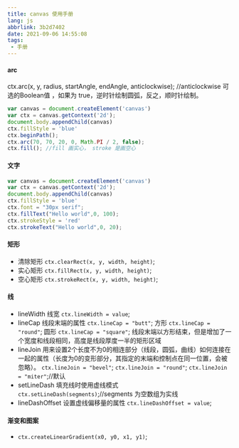 ```yaml
---
title: canvas 使用手册
lang: js
abbrlink: 3b2d7402
date: 2021-09-06 14:55:08
tags:
 - 手册
---
```



#### arc 
  ctx.arc(x, y, radius, startAngle, endAngle, anticlockwise); //anticlockwise 可选的Boolean值 ，如果为 true，逆时针绘制圆弧，反之，顺时针绘制。 

```javaScript
var canvas = document.createElement('canvas')
var ctx = canvas.getContext('2d');
document.body.appendChild(canvas)
ctx.fillStyle = 'blue'
ctx.beginPath();
ctx.arc(70, 70, 20, 0, Math.PI / 2, false);
ctx.fill(); //fill 画实心， stroke 是画空心
```
<!--more-->

#### 文字
```javaScript
var canvas = document.createElement('canvas')
var ctx = canvas.getContext('2d');
document.body.appendChild(canvas)
ctx.fillStyle = 'blue'
ctx.font = "30px serif";
ctx.fillText("Hello world",0, 100);
ctx.strokeStyle = 'red'
ctx.strokeText("Hello world",0, 20);
```

#### 矩形
+ 清除矩形
  `ctx.clearRect(x, y, width, height)`;
+ 实心矩形
  `ctx.fillRect(x, y, width, height)`;
+ 空心矩形
  `ctx.strokeRect(x, y, width, height)`;

#### 线
+ lineWidth 线宽
  `ctx.lineWidth = value`;
+ lineCap 线段末端的属性
  `ctx.lineCap = "butt"`; 方形
  `ctx.lineCap = "round"`; 圆形
  `ctx.lineCap = "square"`; 线段末端以方形结束，但是增加了一个宽度和线段相同，高度是线段厚度一半的矩形区域
+ lineJoin 用来设置2个长度不为0的相连部分（线段，圆弧，曲线）如何连接在一起的属性（长度为0的变形部分，其指定的末端和控制点在同一位置，会被忽略）。
  `ctx.lineJoin = "bevel"`;
  `ctx.lineJoin = "round"`;
  `ctx.lineJoin = "miter"`;//默认
+ setLineDash 填充线时使用虚线模式
  `ctx.setLineDash(segments)`;//segments 为空数组为实线
+ lineDashOffset 设置虚线偏移量的属性
  `ctx.lineDashOffset = value`;

#### 渐变和图案
+ `ctx.createLinearGradient(x0, y0, x1, y1)`;